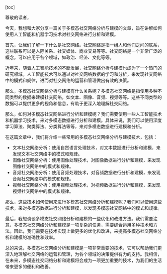 
[toc]                    
                
                
尊敬的读者，

今天，我想和大家分享一篇关于多模态社交网络分析与建模的文章，旨在讲解如何使用人工智能和机器学习技术对社交网络进行分析和建模。

首先，让我们了解一下什么是社交网络。社交网络是指一组人和他们之间的联系，这些联系可以是人际关系、社交媒体、商业交易等等。社交网络是一个非常广泛的概念，可以应用于各个领域，如政治、经济、文化等等。

近年来，随着人工智能技术的不断发展，社交网络分析与建模也成为了一个热门的研究领域。人工智能技术可以通过对社交网络数据的学习和分析，来发现社交网络中的模式和规律，进而对社交网络的运营和管理做出有效的决策。

那么，多模态社交网络分析与建模有什么关系呢？多模态社交网络是指使用多种不同类型的数据来建模社交网络，如文本、图像、音频、视频等等。这些不同类型的数据可以提供更多的视角和信息，有助于更深入地理解社交网络。

那么，如何对多模态社交网络进行分析和建模呢？我们需要使用一些人工智能技术和机器学习技术，来对多模态数据进行分析和建模。具体来说，我们可以使用深度学习算法、聚类算法、分类算法等等，来对多模态数据进行建模和分析。

在这篇文章中，我们将介绍一些常用的多模态社交网络分析与建模技术，包括：

- 文本社交网络分析：使用自然语言处理技术，对文本数据进行分析和建模，来发现文本社交网络中的模式和规律。
- 图像社交网络分析：使用图像处理技术，对图像数据进行分析和建模，来发现图像社交网络中的模式和规律。
- 音频社交网络分析：使用音频处理技术，对音频数据进行分析和建模，来发现音频社交网络中的模式和规律。
- 视频社交网络分析：使用视频处理技术，对视频数据进行分析和建模，来发现视频社交网络中的模式和规律。

那么，这些技术如何使用来进行多模态社交网络分析和建模呢？我们可以使用这些技术，来对多模态数据进行分析和建模，以发现多模态社交网络中的模式和规律。

最后，我想谈谈多模态社交网络分析和建模的一些优化和改进方法。我们需要注意，多模态社交网络分析和建模是一项复杂的任务，需要综合运用多种技术和方法。因此，我们需要在技术实现上做更多的优化和改进，来提高多模态社交网络分析和建模的准确性和效率。

总的来说，多模态社交网络分析和建模是一项非常重要的技术，它可以帮助我们更深入地理解社交网络的运营和管理，为各个领域的决策提供有力的支持。我相信，在未来，多模态社交网络分析和建模将会成为一项更加重要的技术，为我们的生活带来更多的便利和改善。

